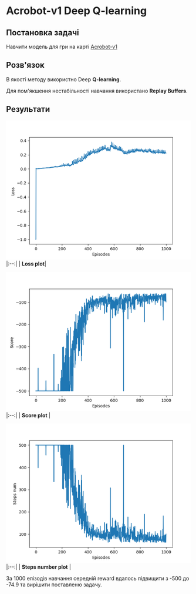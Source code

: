 # Acrobot-v1 Deep Q-learning

## Постановка задачі 
  Навчити модель для гри на карті [Acrobot-v1]()
## Розв'язок

  В якості методу використно Deep **Q-learning**.
  
  Для пом'якшення нестабільності навчання використано **Replay Buffers**.
  
## Результати 
  
  ![Loss](images/Loss.png)
  |:--:|
  | **Loss plot**|
  
  ![Score](images/Score.png)
  |:--:|
  | **Score plot** |
  
  ![Steps_num](images/Steps_num.png)
  |:--:|
  | **Steps number plot** |
  
  За 1000 епізодів навчання середній reward вдалось підвищити з -500 до -74.9 та вирішити поставленю задачу.
  
